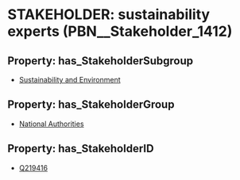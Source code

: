 # STAKEHOLDER: __sustainability experts__ (PBN__Stakeholder_1412)

## Property: has_StakeholderSubgroup

* [Sustainability and Environment](PBN__StakeholderSubgroup_115)

## Property: has_StakeholderGroup

* [National Authorities](PBN__StakeholderGroup_7)

## Property: has_StakeholderID

* [Q219416](Q219416)

